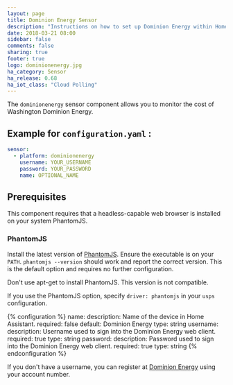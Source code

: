```yaml
---
layout: page
title: Dominion Energy Sensor
description: "Instructions on how to set up Dominion Energy within Home Assistant."
date: 2018-03-21 08:00
sidebar: false
comments: false
sharing: true
footer: true
logo: dominionenergy.jpg
ha_category: Sensor
ha_release: 0.68
ha_iot_class: "Cloud Polling"
---
```


The `dominionenergy` sensor component allows you to monitor the cost of Washington Dominion Energy.

## Example for `configuration.yaml` :

```yaml
sensor:
  - platform: dominionenergy
    username: YOUR_USERNAME
    password: YOUR_PASSWORD
    name: OPTIONAL_NAME
```
## Prerequisites

This component requires that a headless-capable web browser is installed on your system PhantomJS.

### PhantomJS

Install the latest version of [PhantomJS]( http://phantomjs.org/download.html). Ensure the executable is on your `PATH`. `phantomjs --version` should work and report the correct version. This is the default option and requires no further configuration.

<p class='note warning'>
  Don't use apt-get to install PhantomJS. This version is not compatible.
</p>

If you use the PhantomJS option, specify `driver: phantomjs` in your `usps` configuration.



{% configuration %}
name:
  description: Name of the device in Home Assistant.
  required: false
  default: Dominion Energy
  type: string
username:
  description: Username used to sign into the Dominion Energy web client.
  required: true
  type: string
password:
  description: Password used to sign into the Dominion Energy web client.
  required: true
  type: string
{% endconfiguration %}

If you don't have a username, you can register at [Dominion Energy](http://dominionenergy.com) using your account number.
